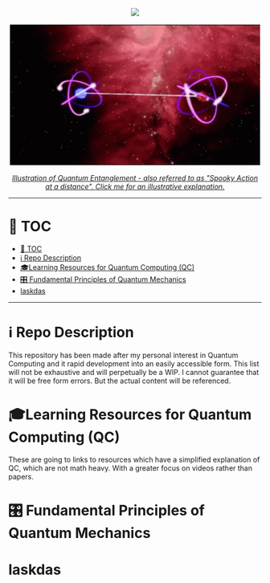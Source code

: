 <!---
Fri 01 Jul 2022 01:44:28 PM UTC
Portfolio Website - m0ham3d.com
--->
<p align="center">
<a href="https://twitter.com/m0ham3dxx" target="_blank">
<img src="https://hits.seeyoufarm.com/api/count/incr/badge.svg?url=https%3A%2F%2Fgithub.com%2Fm0ham3dx%2FFreeQuantumComputingResources&count_bg=%234C0027&title_bg=%23000C66&icon=youtubemusic.svg&icon_color=%23FFE103&title=Lurkers&edge_flat=false"/>
</a>
</p>
<p align="center">
<a href="https://twitter.com/m0ham3dxx" target="_blank">
<img src="./img/qe.gif" alt="Quantum Entanglement">
<p align="center">
<a href="./infogfx/QEE.jpg" target="_blank">
<i> Illustration of Quantum Entanglement - also referred to as "Spooky Action at a distance". Click me for an illustrative explanation. </i> 
</a>
</p>
</a>
</p>
<p align="center">
<a href="https://twitter.com/m0ham3dxx" target="_blank">

</a>
</p>

----
# 🤌 TOC
- [🤌 TOC](#-toc)
- [ℹ️ Repo Description](#ℹ️-repo-description)
- [🎓Learning Resources for Quantum Computing (QC)](#learning-resources-for-quantum-computing-qc)
- [🎛️ Fundamental Principles of Quantum Mechanics](#️-fundamental-principles-of-quantum-mechanics)
- [laskdas](#laskdas)

----
# ℹ️ Repo Description
This repository has been made after my personal interest in Quantum Computing and it rapid development into an easily accessible form. This list will not be exhaustive and will perpetually be a WIP. I cannot guarantee that it will be free form errors. But the actual content will be referenced.

# 🎓Learning Resources for Quantum Computing (QC)

These are going to links to resources which have a simplified explanation of QC, which are not math heavy. With a greater focus on videos rather than papers. 

# 🎛️ Fundamental Principles of Quantum Mechanics

# laskdas